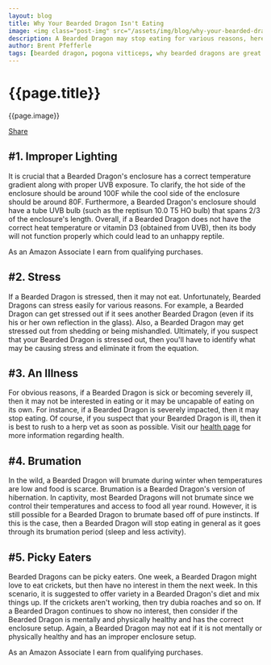 ```yaml
---
layout: blog
title: Why Your Bearded Dragon Isn't Eating
image: <img class="post-img" src="/assets/img/blog/why-your-bearded-dragon-isn't-eating.jpg" alt="Picture of a Bearded Dragon.">
description: A Bearded Dragon may stop eating for various reasons, here are some reasons why your Bearded Dragon may not be eating.
author: Brent Pfefferle
tags: [bearded dragon, pogona vitticeps, why bearded dragons are great pets]
---
```


<!--Show More-->

# {{page.title}}
{{page.image}}

<div class="fb-share-button" data-href="http://www.beardeddragonowners.com/2020/04/10/why-your-bearded-dragon-isn&#039;t-eating.html" data-layout="button_count" data-size="large"><a target="_blank" href="https://www.facebook.com/sharer/sharer.php?u=http%3A%2F%2Fwww.beardeddragonowners.com%2F2020%2F04%2F10%2Fwhy-your-bearded-dragon-isn%27t-eating.html&amp;src=sdkpreparse" class="fb-xfbml-parse-ignore">Share</a></div>

## #1. Improper Lighting

It is crucial that a Bearded Dragon's enclosure has a correct temperature 
gradient along with proper UVB exposure. To clarify, the hot side of the 
enclosure should be around 100F while the cool side of the enclosure should 
be around 80F. Furthermore, a Bearded Dragon's enclosure should have a 
tube UVB bulb (such as the reptisun 10.0 T5 HO bulb) that spans 2/3 of the 
enclosure's length. Overall, if a Bearded Dragon does not have the correct 
heat temperature or vitamin D3 (obtained from UVB), then its body will not 
function properly which could lead to an unhappy reptile.

<!-- Amazon native ad -->
<p>As an Amazon Associate I earn from qualifying purchases.</p>
<script type="text/javascript">
amzn_assoc_placement = "adunit0";
amzn_assoc_tracking_id = "beardeddragonownerswebsite-20";
amzn_assoc_ad_mode = "manual";
amzn_assoc_ad_type = "smart";
amzn_assoc_marketplace = "amazon";
amzn_assoc_region = "US";
amzn_assoc_linkid = "d22726afbe82757206628ac253042fa8";
amzn_assoc_asins = "B00AQU8HAO,B00AQU8F2O,B0006L2UBU,B0002DHODG,B07H3YJB96";
amzn_assoc_search_bar = "true";
amzn_assoc_title = "Shop Bulbs and Fixtures on Amazon";
</script>
<script src="//z-na.amazon-adsystem.com/widgets/onejs?MarketPlace=US"></script>

## #2. Stress

If a Bearded Dragon is stressed, then it may not eat. Unfortunately, Bearded 
Dragons can stress easily for various reasons. For example, a Bearded Dragon 
can get stressed out if it sees another Bearded Dragon (even if its his or 
her own reflection in the glass). Also, a Bearded Dragon may get stressed 
out from shedding or being mishandled. Ultimately, if you suspect that 
your Bearded Dragon is stressed out, then you'll have to identify what 
may be causing stress and eliminate it from the equation.

## #3. An Illness

For obvious reasons, if a Bearded Dragon is sick or becoming severely 
ill, then it may not be interested in eating or it may be uncapable 
of eating on its own. For instance, if a Bearded Dragon is severely 
impacted, then it may stop eating. Of course, if you suspect that 
your Bearded Dragon is ill, then it is best to rush to a herp vet 
as soon as possible. Visit our <a href="/bearded-dragon-health.html" target="_blank">health page</a> 
for more information regarding health.

## #4. Brumation

In the wild, a Bearded Dragon will brumate during winter when temperatures 
are low and food is scarce. Brumation is a Bearded Dragon's version of 
hibernation. In captivity, most Bearded Dragons will not brumate since we 
control their temperatures and access to food all year round. However, it 
is still possible for a Bearded Dragon to brumate based off of pure instincts. 
If this is the case, then a Bearded Dragon will stop eating in general as 
it goes through its brumation period (sleep and less activity).

## #5. Picky Eaters

Bearded Dragons can be picky eaters. One week, a Bearded Dragon might love 
to eat crickets, but then have no interest in them the next week. In this 
scenario, it is suggested to offer variety in a Bearded Dragon's diet and 
mix things up. If the crickets aren't working, then try dubia roaches and 
so on. If a Bearded Dragon continues to show no interest, then consider 
if the Bearded Dragon is mentally and physically healthy and has the 
correct enclosure setup. Again, a Bearded Dragon may not eat if it is 
not mentally or physically healthy and has an improper enclosure setup.

<!-- Amazon native ad -->
<p>As an Amazon Associate I earn from qualifying purchases.</p>
<script type="text/javascript">
amzn_assoc_placement = "adunit0";
amzn_assoc_tracking_id = "beardeddragonownerswebsite-20";
amzn_assoc_ad_mode = "manual";
amzn_assoc_ad_type = "smart";
amzn_assoc_marketplace = "amazon";
amzn_assoc_region = "US";
amzn_assoc_linkid = "d22726afbe82757206628ac253042fa8";
amzn_assoc_asins = "B00DXLRHVS,B008D95M30,B008PL677G,B00T24MJQ8,B0160BEKAI";
amzn_assoc_search_bar = "true";
amzn_assoc_title = "Shop Live Food on Amazon";
</script>
<script src="//z-na.amazon-adsystem.com/widgets/onejs?MarketPlace=US"></script>